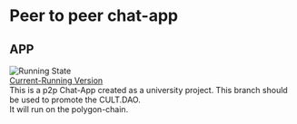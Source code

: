 # Peer to peer chat-app

## APP
![Running State](https://img.shields.io/badge/Running-No-red)  
[Current-Running Version](https://frontend-sveltekit-polygon.vercel.app/)  
This is a p2p Chat-App created as a university project. This branch should be used to promote the CULT.DAO.  
It will run on the polygon-chain.
